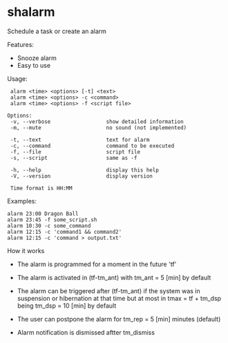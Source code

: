 # shalarm

Schedule a task or create an alarm

Features:

* Snooze alarm
* Easy to use


Usage:

	 alarm <time> <options> [-t] <text> 
	 alarm <time> <options> -c <command> 
	 alarm <time> <options> -f <script file> 

	Options:
	 -v, --verbose                  show detailed information
	 -m, --mute                     no sound (not implemented)
	 
	 -t, --text                     text for alarm
	 -c, --command                  command to be executed
	 -f, --file                     script file
	 -s, --script                   same as -f
	 
	 -h, --help                     display this help
	 -V, --version                  display version

	 Time format is HH:MM
	 

Examples:

    alarm 23:00 Dragon Ball
    alarm 23:45 -f some_script.sh
    alarm 10:30 -c some_command
    alarm 12:15 -c 'command1 && command2'
    alarm 12:15 -c 'command > output.txt'


How it works

- The alarm is programmed for a moment in the future 'tf'

- The alarm is activated in (tf-tm_ant) with tm_ant = 5 [min] by default

- The alarm can be triggered after (tf-tm_ant) if the system was in suspension or hibernation at that time but at most in tmax = tf + tm_dsp being tm_dsp = 10 [min] by default

- The user can postpone the alarm for tm_rep = 5 [min] minutes (default)

- Alarm notification is dismissed aftter tm_dismiss
